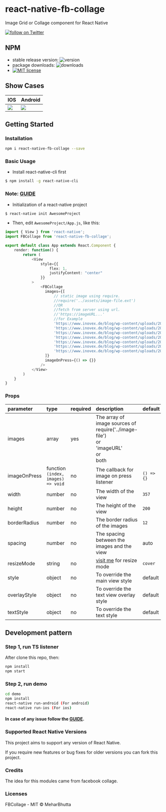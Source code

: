 # react-native-fb-collage
Image Grid or Collage component for React Native

<a href="https://twitter.com/intent/follow?screen_name=meharbhutta">
    <img 
        src="https://img.shields.io/twitter/follow/meharbhutta.svg?style=social&logo=twitter"
        alt="follow on Twitter"
    >
</a>

## NPM

- stable release version: ![version](https://img.shields.io/badge/version-1.0.7-blue.svg?cacheSeconds=2592000)
- package downloads: ![downloads](https://img.shields.io/badge/downloads-22%2Fweek-brightgreen.svg?cacheSeconds=2592000)
- [![MIT license](http://img.shields.io/badge/license-MIT-brightgreen.svg)](http://opensource.org/licenses/MIT)

## Show Cases

| **IOS** | **Android** |
| :---------------------------------- | :------------------------------------ |
| ![](https://raw.githubusercontent.com/meharbhutta/react-native-fb-collage/master/demo/screenshot-ios.png) | ![](https://raw.githubusercontent.com/meharbhutta/react-native-fb-collage/master/demo/screenshot-android.png) |

## Getting Started

### Installation

```bash
npm i react-native-fb-collage --save
```

### Basic Usage

- Install react-native-cli first

```bash
$ npm install -g react-native-cli
```

### Note: [GUIDE](https://facebook.github.io/react-native/docs/getting-started)

- Initialization of a react-native project

```bash
$ react-native init AwesomeProject
```

- Then, edit `AwesomeProject/App.js`, like this:

```typescript
import { View } from 'react-native';
import FBCollage from 'react-native-fb-collage';

export default class App extends React.Component {
    render: function() {
        return (
            <View 
                style={{ 
                    flex: 1, 
                    justifyContent: "center" 
                }}
            >
                <FBCollage 
                  images={[
                      // static image using require.
                      //require('../assets/image-file.ext')
                      //OR
                      //fetch from server using url.
                      //'https://imageURL...'
                      //for Example
                      'https://www.inovex.de/blog/wp-content/uploads/2018/03/react-native-800x450.png',
                      'https://www.inovex.de/blog/wp-content/uploads/2018/03/react-native-800x450.png',
                      'https://www.inovex.de/blog/wp-content/uploads/2018/03/react-native-800x450.png',
                      'https://www.inovex.de/blog/wp-content/uploads/2018/03/react-native-800x450.png',
                      'https://www.inovex.de/blog/wp-content/uploads/2018/03/react-native-800x450.png',
                      'https://www.inovex.de/blog/wp-content/uploads/2018/03/react-native-800x450.png',
                      'https://www.inovex.de/blog/wp-content/uploads/2018/03/react-native-800x450.png'
                  ]}
                  imageOnPress={() => {}}
                />
            </View>
        )
    }
}
```

### Props

| parameter | type  | required | description | default |
| :--------------------- | :------------------------------------------------------------------------------------- | :------- | :----------------------------------------------------------------------------------------------------------------------------------------------------------------------------------------------------------------------------------- | :-------------------------------------------------------- |
| images | array | yes | The array of image sources of <br> require('../image-file') <br> or <br> 'imageURL' <br> or <br> both    |  |
| imageOnPress | function<br>`(index, images) => void` | no | The callback for image on press listener | `() => {}` |
| width | number | no | The width of the view | `357` |
| height            | number                                                                                 | no       | The height of the view                                                                                                                                                                | `200`                                                     |
| borderRadius                  | number                                                                                 | no       | The border radius of the images                                                                                                                                                                                                                 | `12`                                                       |
| spacing        | number                                                  | no       | The spacing between the images and the view                                                                                                                                                                                                                 | auto                                                      |
| resizeMode          | string                                        | no       | [visit me](https://facebook.github.io/react-native/docs/image#resizemode) for resize mode                                                                                                                                                                                    | `cover`                                              |
| style         | object                                              | no       | To override the main view style                                                                                                                                                                                                      | default                                                |
| overlayStyle               | object                                              | no       | To override the text view overlay style                                                                                                                                                                                                              | default                                                |
| textStyle                 | object                | no         |       To override the text style                                                                                             | default      |
## Development pattern

### Step 1, run TS listener

After clone this repo, then:

```bash
npm install
npm start
```

### Step 2, run demo

```bash
cd demo
npm install
react-native run-android (For android)
react-native run-ios (For ios)
```

#### In case of any issue follow the [GUIDE](https://facebook.github.io/react-native/docs/getting-started).

### Supported React Native Versions  

This project aims to support any version of React Native.

If you require new features or bug fixes for older versions you can fork this project.

### Credits

The idea for this modules came from facebook collage.

### Licenses

FBCollage - MIT © MeharBhutta
